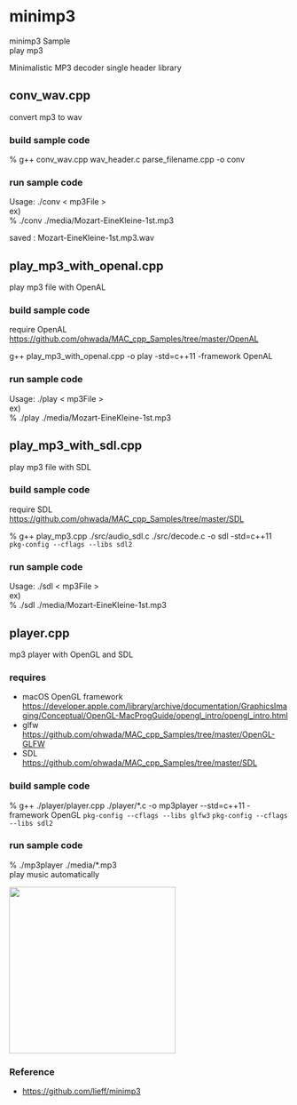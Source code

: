 minimp3
===============

minimp3 Sample <br/>
play mp3 <br/>

Minimalistic MP3 decoder single header library <br/>

## conv_wav.cpp
convert mp3 to wav <br/>

### build sample code 
% g++ conv_wav.cpp wav_header.c parse_filename.cpp  -o conv <br/>

### run sample code 
Usage: ./conv \< mp3File \> <br/> 
ex) <br/>
%  ./conv ./media/Mozart-EineKleine-1st.mp3 <br/> 

saved : Mozart-EineKleine-1st.mp3.wav <br/>

## play_mp3_with_openal.cpp
play mp3 file with OpenAL <br/>

### build sample code
require OpenAL <br/>
https://github.com/ohwada/MAC_cpp_Samples/tree/master/OpenAL <br/>

g++ play_mp3_with_openal.cpp -o play -std=c++11  -framework OpenAL 

### run sample code 
Usage: ./play \< mp3File \> <br/> 
ex) <br/>
%  ./play ./media/Mozart-EineKleine-1st.mp3 <br/> 

## play_mp3_with_sdl.cpp
play mp3 file with SDL <br/>

### build sample code
require SDL <br/>
https://github.com/ohwada/MAC_cpp_Samples/tree/master/SDL

% g++ play_mp3.cpp  ./src/audio_sdl.c  ./src/decode.c  -o sdl -std=c++11  `pkg-config --cflags --libs sdl2` <br/>

### run sample code 
Usage: ./sdl \< mp3File \> <br/> 
ex) <br/>
%  ./sdl ./media/Mozart-EineKleine-1st.mp3 <br/> 


## player.cpp
mp3 player with OpenGL and SDL <br/>

### requires  
- macOS  OpenGL framework <br/>
https://developer.apple.com/library/archive/documentation/GraphicsImaging/Conceptual/OpenGL-MacProgGuide/opengl_intro/opengl_intro.html <br/>
- glfw <br/>
https://github.com/ohwada/MAC_cpp_Samples/tree/master/OpenGL-GLFW
- SDL <br/>
https://github.com/ohwada/MAC_cpp_Samples/tree/master/SDL


### build sample code 
% g++  ./player/player.cpp ./player/*.c -o mp3player --std=c++11  -framework OpenGL `pkg-config --cflags --libs glfw3` `pkg-config --cflags --libs sdl2`  


### run sample code 
% ./mp3player ./media/*.mp3 <br/>
play music automatically <br/>

<image src="https://raw.githubusercontent.com/ohwada/MAC_cpp_Samples/master/minimp3/result/screenshot_player.png" width="300" /><br/>

### Reference <br/>
- https://github.com/lieff/minimp3


